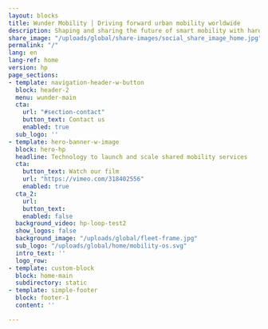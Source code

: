 ```yaml
---
layout: blocks
title: Wunder Mobility | Driving forward urban mobility worldwide
description: Shaping and sharing the future of smart mobility with hardware and software solutions for car-pooling, ride-hailing, vehicle rentals and our unique Mobility Summit.
share_image: "/uploads/global/share-images/social_share_image_home.jpg"
permalink: "/"
lang: en
lang-ref: home
version: hp
page_sections:
- template: navigation-header-w-button
  block: header-2
  menu: wunder-main
  cta:
    url: "#section-contact"
    button_text: Contact us
    enabled: true
  sub_logo: ''
- template: hero-banner-w-image
  block: hero-hp
  headline: Technology to launch and scale shared mobility services
  cta:
    button_text: Watch our film
    url: "https://vimeo.com/318402556"
    enabled: true
  cta_2:
    url:
    button_text:
    enabled: false
  background_video: hp-loop-test2
  show_logos: false
  background_image: "/uploads/global/fleet-frame.jpg"
  sub_logo: "/uploads/global/home/mobility-os.svg"
  intro_text: ''
  logo_row:
- template: custom-block
  block: home-main
  subdirectory: static
- template: simple-footer
  block: footer-1
  content: ''

---
```

